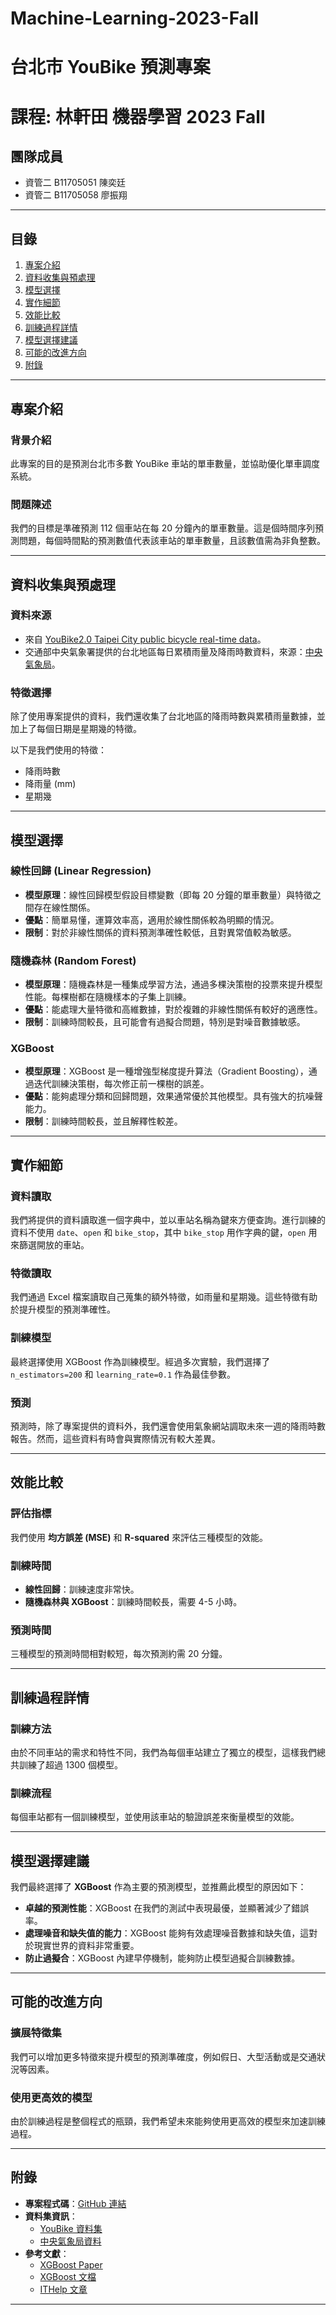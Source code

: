 # Machine-Learning-2023-Fall

# 台北市 YouBike 預測專案
# 課程: 林軒田 機器學習 2023 Fall

## 團隊成員
- 資管二 B11705051 陳奕廷
- 資管二 B11705058 廖振翔
  
---

## 目錄
1. [專案介紹](#專案介紹)
2. [資料收集與預處理](#資料收集與預處理)
3. [模型選擇](#模型選擇)
4. [實作細節](#實作細節)
5. [效能比較](#效能比較)
6. [訓練過程詳情](#訓練過程詳情)
7. [模型選擇建議](#模型選擇建議)
8. [可能的改進方向](#可能的改進方向)
9. [附錄](#附錄)

---

## 專案介紹

### 背景介紹
此專案的目的是預測台北市多數 YouBike 車站的單車數量，並協助優化單車調度系統。

### 問題陳述
我們的目標是準確預測 112 個車站在每 20 分鐘內的單車數量。這是個時間序列預測問題，每個時間點的預測數值代表該車站的單車數量，且該數值需為非負整數。

---

## 資料收集與預處理

### 資料來源
- 來自 [YouBike2.0 Taipei City public bicycle real-time data](https://github.com/hyusterr/html.2023.final.data/tree/release)。
- 交通部中央氣象署提供的台北地區每日累積雨量及降雨時數資料，來源：[中央氣象局](https://www.cwa.gov.tw/V8/C/D/DailyPrecipitation.html)。

### 特徵選擇
除了使用專案提供的資料，我們還收集了台北地區的降雨時數與累積雨量數據，並加上了每個日期是星期幾的特徵。

以下是我們使用的特徵：
- 降雨時數
- 降雨量 (mm)
- 星期幾

---

## 模型選擇

### 線性回歸 (Linear Regression)
- **模型原理**：線性回歸模型假設目標變數（即每 20 分鐘的單車數量）與特徵之間存在線性關係。
- **優點**：簡單易懂，運算效率高，適用於線性關係較為明顯的情況。
- **限制**：對於非線性關係的資料預測準確性較低，且對異常值較為敏感。

### 隨機森林 (Random Forest)
- **模型原理**：隨機森林是一種集成學習方法，通過多棵決策樹的投票來提升模型性能。每棵樹都在隨機樣本的子集上訓練。
- **優點**：能處理大量特徵和高維數據，對於複雜的非線性關係有較好的適應性。
- **限制**：訓練時間較長，且可能會有過擬合問題，特別是對噪音數據敏感。

### XGBoost
- **模型原理**：XGBoost 是一種增強型梯度提升算法（Gradient Boosting），通過迭代訓練決策樹，每次修正前一棵樹的誤差。
- **優點**：能夠處理分類和回歸問題，效果通常優於其他模型。具有強大的抗噪聲能力。
- **限制**：訓練時間較長，並且解釋性較差。

---

## 實作細節

### 資料讀取
我們將提供的資料讀取進一個字典中，並以車站名稱為鍵來方便查詢。進行訓練的資料不使用 `date`、`open` 和 `bike_stop`，其中 `bike_stop` 用作字典的鍵，`open` 用來篩選開放的車站。

### 特徵讀取
我們通過 Excel 檔案讀取自己蒐集的額外特徵，如雨量和星期幾。這些特徵有助於提升模型的預測準確性。

### 訓練模型
最終選擇使用 XGBoost 作為訓練模型。經過多次實驗，我們選擇了 `n_estimators=200` 和 `learning_rate=0.1` 作為最佳參數。

### 預測
預測時，除了專案提供的資料外，我們還會使用氣象網站調取未來一週的降雨時數報告。然而，這些資料有時會與實際情況有較大差異。

---

## 效能比較

### 評估指標
我們使用 **均方誤差 (MSE)** 和 **R-squared** 來評估三種模型的效能。

### 訓練時間
- **線性回歸**：訓練速度非常快。
- **隨機森林與 XGBoost**：訓練時間較長，需要 4-5 小時。

### 預測時間
三種模型的預測時間相對較短，每次預測約需 20 分鐘。

---

## 訓練過程詳情

### 訓練方法
由於不同車站的需求和特性不同，我們為每個車站建立了獨立的模型，這樣我們總共訓練了超過 1300 個模型。

### 訓練流程
每個車站都有一個訓練模型，並使用該車站的驗證誤差來衡量模型的效能。

---

## 模型選擇建議

我們最終選擇了 **XGBoost** 作為主要的預測模型，並推薦此模型的原因如下：

- **卓越的預測性能**：XGBoost 在我們的測試中表現最優，並顯著減少了錯誤率。
- **處理噪音和缺失值的能力**：XGBoost 能夠有效處理噪音數據和缺失值，這對於現實世界的資料非常重要。
- **防止過擬合**：XGBoost 內建早停機制，能夠防止模型過擬合訓練數據。

---

## 可能的改進方向

### 擴展特徵集
我們可以增加更多特徵來提升模型的預測準確度，例如假日、大型活動或是交通狀況等因素。

### 使用更高效的模型
由於訓練過程是整個程式的瓶頸，我們希望未來能夠使用更高效的模型來加速訓練過程。

---

## 附錄

- **專案程式碼**：[GitHub 連結](https://github.com/Tim4x4x4/ML)
- **資料集資訊**：
  - [YouBike 資料集](https://github.com/hyusterr/html.2023.final.data/tree/release)
  - [中央氣象局資料](https://www.cwa.gov.tw/V8/C/D/DailyPrecipitation.html)
- **參考文獻**：
  - [XGBoost Paper](https://arxiv.org/pdf/1603.02754.pdf)
  - [XGBoost 文檔](https://docs.aws.amazon.com/zh_tw/sagemaker/latest/dg/xgboost-HowItWorks.html)
  - [ITHelp 文章](https://ithelp.ithome.com.tw/articles/10247936)

---
